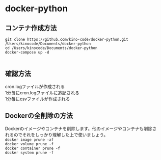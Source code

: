 # docker-python

## コンテナ作成方法</br>
```git clone https://github.com/kino-code/docker-python.git /Users/kinocode/Documents/docker-python```</br>
```cd /Users/kinocode/Documents/docker-python```</br>
```docker-compose up -d```</br></br>

## 確認方法</br>
cron.logファイルが作成される</br>
1分毎にcron.logファイルに追記される</br>
1分毎にcsvファイルが作成される</br>

## Dockerの全削除の方法</br>
Dockerのイメージやコンテナを削除します。他のイメージやコンテナも削除されるのでそれをしっかり理解した上で使いましょう。</br>
```docker image prune -af```</br>
```docker volume prune -f```</br>
```docker container prune -f```</br>
```docker system prune -f```</br>

